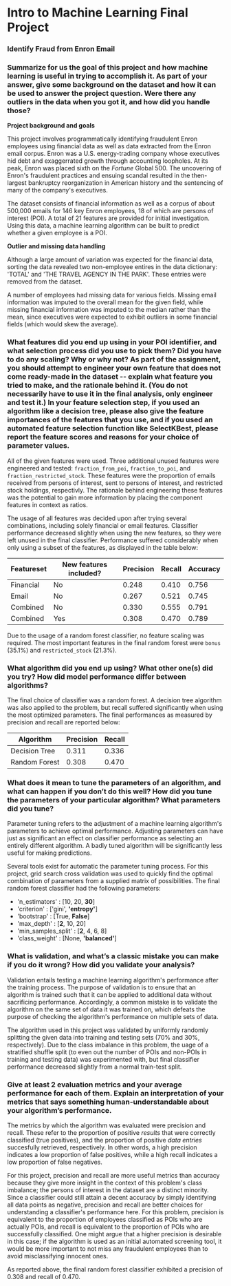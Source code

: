 # Intro to Machine Learning Final Project
### Identify Fraud from Enron Email

### Summarize for us the goal of this project and how machine learning is useful in trying to accomplish it. As part of your answer, give some background on the dataset and how it can be used to answer the project question. Were there any outliers in the data when you got it, and how did you handle those?

__Project background and goals__

This project involves programmatically identifying fraudulent Enron employees using financial data as well as data extracted from
the Enron email corpus. Enron was a U.S. energy-trading company whose executives hid debt and exaggerrated growth through accounting
loopholes. At its peak, Enron was placed sixth on the _Fortune_ Global 500. The uncovering of Enron's fraudulent practices and
ensuing scandal resulted in the then-largest bankruptcy reorganization in American history and the sentencing of many of the company's
executives.

The dataset consists of financial information as well as a corpus of about 500,000 emails for 146 key Enron
employees, 18 of which are persons of interest (POI). A total of 21 features are provided for initial investigation.
Using this data, a machine learning algorithm can be built to predict whether a given employee is a POI.

__Outlier and missing data handling__

Although a large amount of variation was expected for the financial data, sorting the data revealed two non-employee entires in the
data dictionary: 'TOTAL' and 'THE TRAVEL AGENCY IN THE PARK'. These entries were removed from the dataset.

A number of employees had missing data for various fields. Missing email information was imputed to the overall mean for the given
field, while missing financial information was imputed to the median rather than the mean, since executives were expected to exhibit
outliers in some financial fields (which would skew the average).

### What features did you end up using in your POI identifier, and what selection process did you use to pick them? Did you have to do any scaling? Why or why not? As part of the assignment, you should attempt to engineer your own feature that does not come ready-made in the dataset -- explain what feature you tried to make, and the rationale behind it. (You do not necessarily have to use it in the final analysis, only engineer and test it.) In your feature selection step, if you used an algorithm like a decision tree, please also give the feature importances of the features that you use, and if you used an automated feature selection function like SelectKBest, please report the feature scores and reasons for your choice of parameter values.

All of the given features were used. Three additional unused features were engineered and tested: `fraction_from_poi`,
`fraction_to_poi`, and
`fraction_restricted_stock`. These features were the proportion of emails received from persons of interest, sent to persons of
interest, and restricted stock holdings, respectivly. The rationale behind engineering these features was the potential to gain more
information by placing the component features in context as ratios.

The usage of all features was decided upon after trying several combinations, including solely financial or email features.
Classifier performance decreased slightly when using the new features, so they were left unused in the final classifier. Performance
suffered considerably when only using a subset of the features, as displayed in the table below:

| Featureset     | New features included? | Precision | Recall | Accuracy |
| -------------- | ---------------------  | --------- | ------ | -------- |
| Financial      | No                     | 0.248     | 0.410  | 0.756    |
| Email          | No                     | 0.267     | 0.521  | 0.745    |
| Combined       | No                     | 0.330     | 0.555  | 0.791    |
| Combined       | Yes                    | 0.308     | 0.470  | 0.789    |

Due to the usage of a random forest classifier, no feature scaling was required. The most important features in the final random
forest were `bonus` (35.1%) and `restricted_stock` (21.3%).

### What algorithm did you end up using? What other one(s) did you try? How did model performance differ between algorithms?

The final choice of classifier was a random forest. A decision tree algorithm
was also applied to the problem, but recall suffered significantly when using the most optimized parameters.
The final performances as measured by precision and recall are reported below:

| Algorithm      | Precision | Recall |
| -------------- | --------- | ------ |
| Decision Tree  | 0.311     | 0.336  |
| Random Forest  | 0.308     | 0.470  |

### What does it mean to tune the parameters of an algorithm, and what can happen if you don’t do this well?  How did you tune the parameters of your particular algorithm? What parameters did you tune?

Parameter tuning refers to the adjustment of a machine learning algorithm's parameters to achieve optimal performance. Adjusting
parameters can have just as significant an effect on classifier performance as selecting an entirely different algorithm. A badly 
tuned algorithm will be significantly less useful for making predictions.

Several tools exist for automatic the parameter tuning process. For this project, grid search cross validation was used to quickly
find the optimal combination of parameters from a supplied matrix of possibilities. The final random forest classifier had the
following parameters:

* 'n_estimators'           : [10, 20, __30__]
* 'criterion'              : ['gini', __'entropy'__]
* 'bootstrap'              : [True, __False__]
* 'max_depth'              : [__2__, 10, 20]
* 'min_samples_split'  : [__2__, 4, 6, 8]
* 'class_weight'           : [None, __'balanced'__]

### What is validation, and what’s a classic mistake you can make if you do it wrong? How did you validate your analysis?

Validation entails testing a machine learning algorithm's performance after the training process. The purpose of validation is to
ensure that an algorithm is trained such that it can be applied to additional data without sacrificing performance. Accordingly, a
common mistake is to validate the algorithm on the same set of data it was trained on, which defeats the purpose of checking the
algorithm's performance on multiple sets of data.

The algorithm used in this project was validated by uniformly randomly splitting the given data into
training and testing sets (70% and 30%, respectively). Due to the class imbalance in this problem, the uage of a stratified shuffle
split (to even out the number of POIs and non-POIs in training and testing data) was experimented with, but final classifier 
performance decreased slightly from a normal train-test split.

### Give at least 2 evaluation metrics and your average performance for each of them. Explain an interpretation of your metrics that says something human-understandable about your algorithm’s performance.

The metrics by which the algorithm was evaluated were precision and recall. These refer to the proportion of positive _results_ that
were correctly classified (true positives), and the proportion of positive _data entries_ succesfully retrieved, respectively. In
other words, a high precision indicates a low proportion of false positives, while a high recall indicates a low proportion of false
negatives.

For this project, precision and recall are more useful metrics than accuracy because they give more insight in the context of this
problem's class imbalance; the persons of interest in the dataset are a distinct minority. Since a classifier could still attain a
decent accuracy by simply identifying all data points as negative, precision and recall are better choices for understanding a 
classifier's performance here. For this problem, precision is equivalent to the proportion of employees classified as POIs who are
actually POIs, and recall is equivalent to the proportion of POIs who are successfully classified. One might argue that a higher
precision is desirable in this case; if the algorithm is used as an initial automated screening tool, it would be more important
to not miss any fraudulent employees than to avoid misclassifying innocent ones.

As reported above, the final random forest classifier exhibited a precision of 0.308 and recall of 0.470.
